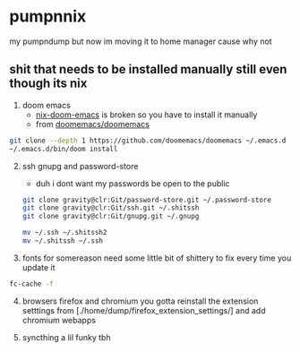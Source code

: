 # pumpnnix

my pumpndump but now im moving it to home manager cause why not

## shit that needs to be installed manually still even though its nix

1. doom emacs
   - [nix-doom-emacs](https://github.com/nix-community/nix-doom-emacs) is broken so you have to install it manually
   - from [doomemacs/doomemacs](https://github.com/doomemacs/doomemacs/tree/master?tab=readme-ov-file#install)

```sh
git clone --depth 1 https://github.com/doomemacs/doomemacs ~/.emacs.d
~/.emacs.d/bin/doom install
```

2. ssh gnupg and password-store

   - duh i dont want my passwords be open to the public

   ```sh
   git clone gravity@clr:Git/password-store.git ~/.password-store
   git clone gravity@clr:Git/ssh.git ~/.shitssh
   git clone gravity@clr:Git/gnupg.git ~/.gnupg

   mv ~/.ssh ~/.shitssh2
   mv ~/.shitssh ~/.ssh
   ```

3. fonts for somereason need some little bit of shittery to fix every time you update it

```bash
fc-cache -f
```

4. browsers firefox and chromium
   you gotta reinstall the extension setttings from [./home/dump/firefox_extension_settings/]
   and add chromium webapps

5. syncthing a lil funky tbh
